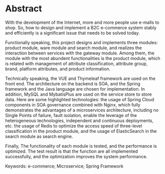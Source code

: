 # Abstract
With the development of the Internet, more and more people use e-malls to shop. So, how to design and implement a B2C e-commerce system stably and efficiently is a significant issue that needs to be solved today.


Functionally speaking, this project designs and implements three modules: product module, ware module and search module, and realizes the interaction between services with the gateway module. Among them, the module with the most abundent functionalities is the product module, which is related with management of attribute classification, attribute group, brand, platform attributes, and product information. 


Technically speaking, the VUE and Thymeleaf framework are used on the front end. The architecture on the backend is SOA, and the Spring framework and the Java language are chosen for implementation. In addition, MySQL and MybatisPlus are used on the service store to store data. Here are some highlighted technologies: the usage of Spring Cloud components in SOA governance combined with Nginx, which fully demonstrates the advantages of a microservices architecture, including no Single Points of failure, fault isolation, enable the leverage of the heterogeneous technologies, independent and continuous deployments, etc. the usage of Redis to optimize the access speed of three-level classification in the product module, and the usage of ElasticSearch in the search module as search engine.


Finally, The functionality of each module is tested, and the performance is optimized. The test result is that the function are all implemented successfully, and the optimization improves the system performance.

Keywords: e-commerce; Microservice; Spring Framework

